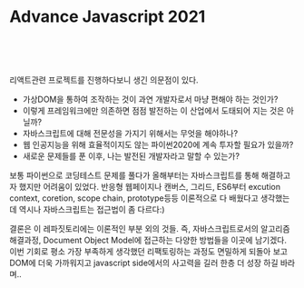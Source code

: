 <h1>Advance Javascript 2021</h1></br>
</br>
</br>
<p> 리액트관련 프로젝트를 진행하다보니 생긴 의문점이 있다.</br>

- 가상DOM을 통하여 조작하는 것이 과연 개발자로서 마냥 편해야 하는 것인가?</br>
- 이렇게 프레임워크에만 의존하면 점점 발전하는 이 산업에서 도태되어 지는 것은 아닐까?</br>
- 자바스크립트에 대해 전문성을 가지기 위해서는 무엇을 해야하나?</br>
- 웹 인공지능을 위해 효율적이지도 않는 파이썬2020에 계속 투자할 필요가 있을까?</br>
- 새로운 문제들를 푼 이후, 나는 발전된 개발자라고 말할 수 있는가?</br> 

보통 파이썬으로 코딩테스트 문제를 풀다가 올해부터는 자바스크립트를 통해 해결하고자 했지만 어려움이 있었다. 반응형 웹페이지나 캔버스, 그리드, ES6부터 excution context, coretion, scope chain, prototype등등 이론적으로 다 배웠다고 생각했는데 역시나 자바스크립트는 접근법이 좀 다르다:)

결론은 이 레파짓토리에는 이론적인 부분 외의 것들. 즉, 자바스크립트로서의 알고리즘해결과정, Document Object Model에 접근하는 다양한 방법들을 이곳에 남기겠다. 이번 기회로 평소 가장 부족하게 생각했던 리팩토링하는 과정도 면밀하게 되돌아 보고 DOM에 더욱 가까워지고 javascript side에서의 사고력을 길러 한층 더 성장 하길 바라며.. 
</p>
</br>


